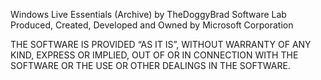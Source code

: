 Windows Live Essentials (Archive) by TheDoggyBrad Software Lab
Produced, Created, Developed and Owned by Microsoft Corporation

THE SOFTWARE IS PROVIDED “AS IT IS”, WITHOUT WARRANTY OF ANY KIND, EXPRESS OR IMPLIED, OUT OF OR IN CONNECTION WITH THE SOFTWARE OR THE USE OR OTHER DEALINGS IN THE SOFTWARE.
